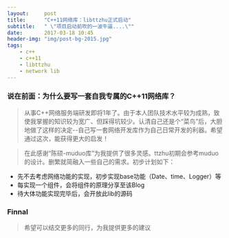 ```yaml
---
layout:     post
title:      "C++11网络库：libttzhu正式启动"
subtitle:   " \"项目启动前吹的一波牛逼....\""
date:       2017-03-18 10:45
header-img: "img/post-bg-2015.jpg" 
tags:
    - c++
    - c++11
    - libttzhu
    - network lib
---
```


### 说在前面：为什么要写一套自我专属的C\+\+11网络库？

> 从事C\+\+网络服务端研发即将1年了。由于本人团队技术水平较为成熟，致使我掌握的知识较为宽广、但踩得坑较少。认清自己还是个“菜鸟”后，大胆地做了这样的决定--自己写一套网络开发库作为自己日常开发的利器。希望通过这次，能获得更大的启发！

> 在此感谢“陈硕-muduo库”为我提供了很多灵感。ttzhu初期会参考muduo的设计。删繁就简融入一些自己的需求。初步计划如下：

- 先不去考虑网络功能的实现，初步实现base功能（Date、time、Logger）等
- 每实现一个组件，会将组件的原理分享至该Blog
- 待大体功能实现完毕后，会开放此lib的源码

### Finnal

> 希望可以结交更多的同行，为我提供更多的建议
